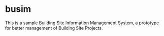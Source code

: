 # busim
This is a sample Building Site Information Management System, a prototype for better management of Building Site Projects.

